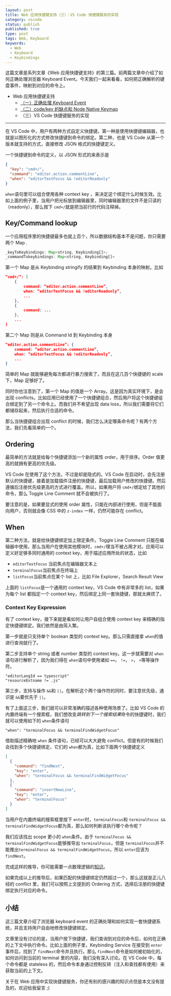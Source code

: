 ```yaml
---
layout: post
title: Web 应用快捷键支持（三）：VS Code 快捷键服务的实现
category: vscode
status: publish
published: true
type: post
tags: Web, Keyboard
keywords:
  - Web
  - Keyboard
  - Keybindings
---
```



这篇文章是系列文章《Web 应用快捷键支持》的第三篇。前两篇文章中介绍了如何正确处理浏览器 Keyboard Event。今天我们一起来看看，如何把正确解析的键盘事件，映射到对应的命令上。

- Web 应用快捷键支持
  - [（一）正确处理 Keyboard Event](https://rebornix.com/vscode/2019/08/11/web-keyboard-support/)
  - [（二）code/key 的缺点和 Node Native Keymap](https://rebornix.com/vscode/2019/08/25/web-keyboard-support-2/)
  - （三）VS Code 快捷键服务的实现

---


在 VS Code 中，用户有两种方式自定义快捷键。第一种是使用快捷键编辑器，也就是以图形化的方式修改快捷键到命令的绑定。第二种，也是 VS Code 从第一个版本就支持的方式，直接修改 JSON 格式的快捷键定义。

一个快捷键到命令的定义，以 JSON 形式的来表示是


```json
{
  "key": "cmd+/",
  "command": "editor.action.commentLine",
  "when": "editorTextFocus && !editorReadonly"
}
```

`when`语句里可以组合使用各种 context key ，来决定这个绑定什么时候生效。比如上面的例子里，当用户把光标放到编辑器里，同时编辑器里的文件不是只读的（readonly），那么按下 `cmd+/`就是把当前行的代码注释掉。

## Key/Command lookup
一个应用程序里的快捷键最多也就上百个，所以数据结构基本不是问题，你只需要两个 Map .

```js
_keyToKeybindings: Map<string, Keybinding[]>;
_commandTokeybindings: Map<string, Keybinding[]>
```

第一个 Map 是从 Keybinding stringify 的结果到 Keybinding 本身的映射。比如

```json
“cmd+/”: [
	{
		command: “editor.action.commentLine”,
		when: “editorTextFocus && !editorReadonly”,
		...
	},
	{
		command: ...
	},
	...
}
```

第二个 Map 则是从 Command Id 到 Keybinding 本身

```json
“editor.action.commentLine”: {
	command: “editor.action.commentLine”,
	when: “editorTextFocus && !editorReadonly”,
	...
}
```

简单的 Map 就能够避免每次都进行暴力搜索了，而且在这几百个快捷键的 scale下，Map 足够好了。

同时你也注意到了，第一个 Map 的值是一个 Array。这是因为真实环境下，是会出现 conflicts。比如应用已经使用了一个快捷键组合，然后用户将这个快捷键组合绑定到了另一个命令上。而我们并不希望出现 data loss，所以我们需要将它们都储存起来，然后执行合适的命令。

那么当快捷键组合出现 conflict 的时候，我们怎么决定哪条命令呢？有两个方法，我们先看简单的一个。

## Ordering
最简单的方法就是给每个快捷键添加一个新的属性 order，用于排序。Order 值更高的就拥有更高的优先级。

VS Code 在使用了这个方法，不过是却是隐式的。VS Code 在启动时，会先注册默认的快捷键，接着是加载插件注册的快捷键，最后加载用户修改的快捷键。然后遵循后注册优先级更高的方式进行覆盖。所以，如果用户将 `cmd+/`绑定给了其他的命令，那么 Toggle Line Comment 就不会被执行了。

要注意的是，如果要显式的使用 order 属性，只能在内部进行使用，但是不能面向用户，否则就会像 CSS 中的 `z-index` 一样，仍然可能存在 conflict。

## When
第二种方法，就是给快捷键绑定加上限定条件。Toggle Line Comment 只能在编辑器中使用，那么当用户在使用其他模块时，`cmd+/`理当不被占用才对。应用可以定义好足够多同时通用的 context key，用于描述应用所处的状态，比如

* `editorTextFocus` 当前焦点在编辑器文本上
* `terminalFocus`当前焦点在终端上
* `listFocus`当前焦点在某个 list 上，比如 File Explorer，Search Result View

上面的 `listFocus`是一个通用的 context key，VS Code 中有非常多的 list，如果为每个 list 都指定一个 context key，然后绑定上同一套快捷键，那就太麻烦了。

### Context Key Expression
有了 context key，接下来就是看如何让用户自组合使用 context key 来精确的指定快捷键绑定。我们依然是由简入繁。

第一步就是只支持单个 boolean 类型的 context key。那么只需直接拿 `when`的值进行查询就行了。

第二步支持单个 string 或者 number 类型的 context key。这一步就需要对 `when`语句进行解析了，因为我们得在 `when`语句中使用诸如 `==`， `!=`， `>`， `<`等等操作符。

```
"editorLangId == typescript"
"resourceExtname != .js"
```

第三步，支持与操作 `&&`和 `||`。在解析这个两个操作符的同时，要注意优先级，通识是 `&&`要优先于 `||`。

有了上面这三步，我们就可以非常准确的描述各种使用场景了。比如 VS Code 的内置终端有一个搜索框，我们想改变*跳转到下一个搜索结果*命令的快捷键时，我们就可以使用如下的 `when`条件语句

```
"when": "terminalFocus && terminalFindWidgetFocus"
```

借助描述精确地 `when` 条件语句，已经可以大大避免 conflict。但是有的时候我们会找到多个快捷键绑定，它们的 `when`都为真，比如下面两个快捷键定义

```json
[
  {
    "command": "findNext",
    "key": "enter",
    "when": "terminalFocus && terminalFindWidgetFocus"
  },
  {
    "command": "insertNewLine",
    "key": "enter",
    "when": "terminalFocus"
  }
]
```

当用户在内置终端的搜索框里按下 `enter`时，`terminalFocus`和 `terminalFocus && terminalFindWidgetFocus`都为真，那么如何判断该执行哪个命令呢？

我们应该找出 scope 更小的 `when`条件。由于 `terminalFocus && terminalFindWidgetFocus`能够推导出 `terminalFocus`，但是 `terminalFocus`并不能推出`terminalFocus && terminalFindWidgetFocus`，所以 `enter`应该为 `findNext`。

完成这样的推导，你可能需要一点数理逻辑的[知识](https://en.wikipedia.org/wiki/De_Morgan%27s_laws)。

如果完成以上的推导后，如果匹配的快捷键绑定仍然超过一个，那么这就是正儿八经的 conflict 里，我们可以按照上文提到的 Ordering 方式，选择后注册的快捷键绑定执行对应的命令。

## 小结
这三篇文章介绍了浏览器 keyboard event 的正确处理和如何实现一套快捷键系统，并且支持用户自由地修改快捷键绑定。

文章里没有讨论的是，当用户按下快捷键，我们查询到对应的命令后，如何在正确的上下文中执行命令。比如上面的例子里，Keybinding Service 在接受到 `enter`事件后，找到了 `findNext`命令并且执行。那么 `findNext`命令是如何被初始化的，如何访问到当前的 terminal 里的内容，我们没有深入讨论。在 VS Code 中，每个命令都是 stateless 的，然后命令本身通过控制反转（注入和查找都有使用）来获取当前的上下文。

关于在 Web 应用中实现快捷键服务，你还有别的感兴趣的知识点但是本文没有提及的，欢迎给我留言 ;)
